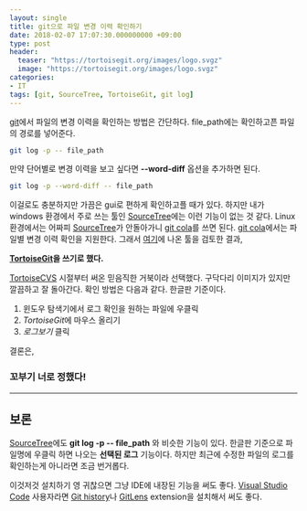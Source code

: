 ```yaml
---
layout: single
title: git으로 파일 변경 이력 확인하기
date: 2018-02-07 17:07:30.000000000 +09:00
type: post
header:
  teaser: "https://tortoisegit.org/images/logo.svgz"
  image: "https://tortoisegit.org/images/logo.svgz"
categories:
- IT
tags: [git, SourceTree, TortoiseGit, git log]
---
```


[git]에서 파일의 변경 이력을 확인하는 방법은 간단하다. file_path에는 확인하고픈 파일의 경로를 넣어준다.

```bash
git log -p -- file_path
```

만약 단어별로 변경 이력을 보고 싶다면 **--word-diff** 옵션을 추가하면 된다.

```bash
git log -p --word-diff -- file_path
```

이걸로도 충분하지만 가끔은 gui로 편하게 확인하고플 때가 있다. 하지만 내가 windows 환경에서 주로 쓰는 툴인 [SourceTree]에는 이런 기능이 없는 것 같다.
Linux 환경에서는 어짜피 [SourceTree]가 안돌아가니 [git cola]를 쓰면 된다. [git cola]에서는 파일별 변경 이력 확인을 지원한다.
그래서 [여기](https://git-scm.com/download/gui/windows)에 나온 툴을 검토한 결과, 

**[TortoiseGit]을 쓰기로 했다.**

[TortoiseCVS] 시절부터 써온 믿음직한 거북이라 선택했다. 구닥다리 이미지가 있지만 깔끔하고 잘 돌아간다. 확인 방법은 다음과 같다. 한글판 기준이다.

1. 윈도우 탐색기에서 로그 확인을 원하는 파일에 우클릭
1. *TortoiseGit*에 마우스 올리기
1. *로그보기* 클릭

결론은, 
### 꼬부기 너로 정했다!

---

## 보론

[SourceTree]에도 **git log -p -- file_path** 와 비슷한 기능이 있다. 한글판 기준으로 파일명에 우클릭 하면 나오는 **선택된 로그** 기능이다. 하지만 최근에 수정한 파일의 로그를 확인하는게 아니라면 조금 번거롭다.

이것저것 설치하기 영 귀찮으면 그냥 IDE에 내장된 기능을 써도 좋다. [Visual Studio Code] 사용자라면 [Git history](https://github.com/DonJayamanne/gitHistoryVSCode)나 [GitLens](https://github.com/eamodio/vscode-gitlens) extension을 설치해서 써도 좋다.

[git]: https://git-scm.com/
[SourceTree]: https://ko.atlassian.com/software/sourcetree
[git cola]: https://git-cola.github.io/
[TortoiseGit]: https://tortoisegit.org/
[TortoiseCVS]: http://www.tortoisecvs.org/
[Visual Studio Code]: https://code.visualstudio.com/